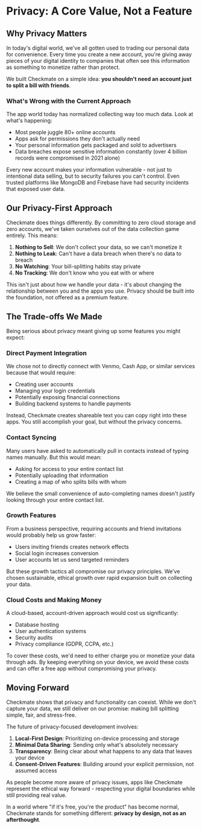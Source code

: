 # Privacy: A Core Value, Not a Feature

## Why Privacy Matters

In today's digital world, we've all gotten used to trading our personal data for convenience. Every time you create a new account, you're giving away pieces of your digital identity to companies that often see this information as something to monetize rather than protect.

We built Checkmate on a simple idea: **you shouldn't need an account just to split a bill with friends**.

### What's Wrong with the Current Approach

The app world today has normalized collecting way too much data. Look at what's happening:

- Most people juggle 80+ online accounts
- Apps ask for permissions they don't actually need
- Your personal information gets packaged and sold to advertisers
- Data breaches expose sensitive information constantly (over 4 billion records were compromised in 2021 alone)

Every new account makes your information vulnerable - not just to intentional data selling, but to security failures you can't control. Even trusted platforms like MongoDB and Firebase have had security incidents that exposed user data.

## Our Privacy-First Approach

Checkmate does things differently. By committing to zero cloud storage and zero accounts, we've taken ourselves out of the data collection game entirely. This means:

1. **Nothing to Sell**: We don't collect your data, so we can't monetize it
2. **Nothing to Leak**: Can't have a data breach when there's no data to breach
3. **No Watching**: Your bill-splitting habits stay private
4. **No Tracking**: We don't know who you eat with or where

This isn't just about how we handle your data - it's about changing the relationship between you and the apps you use. Privacy should be built into the foundation, not offered as a premium feature.

## The Trade-offs We Made

Being serious about privacy meant giving up some features you might expect:

### Direct Payment Integration

We chose not to directly connect with Venmo, Cash App, or similar services because that would require:
- Creating user accounts
- Managing your login credentials
- Potentially exposing financial connections
- Building backend systems to handle payments

Instead, Checkmate creates shareable text you can copy right into these apps. You still accomplish your goal, but without the privacy concerns.

### Contact Syncing

Many users have asked to automatically pull in contacts instead of typing names manually. But this would mean:
- Asking for access to your entire contact list
- Potentially uploading that information
- Creating a map of who splits bills with whom

We believe the small convenience of auto-completing names doesn't justify looking through your entire contact list.

### Growth Features

From a business perspective, requiring accounts and friend invitations would probably help us grow faster:
- Users inviting friends creates network effects
- Social login increases conversion
- User accounts let us send targeted reminders

But these growth tactics all compromise our privacy principles. We've chosen sustainable, ethical growth over rapid expansion built on collecting your data.

### Cloud Costs and Making Money

A cloud-based, account-driven approach would cost us significantly:
- Database hosting
- User authentication systems
- Security audits
- Privacy compliance (GDPR, CCPA, etc.)

To cover these costs, we'd need to either charge you or monetize your data through ads. By keeping everything on your device, we avoid these costs and can offer a free app without compromising your privacy.

## Moving Forward

Checkmate shows that privacy and functionality can coexist. While we don't capture your data, we still deliver on our promise: making bill splitting simple, fair, and stress-free.

The future of privacy-focused development involves:

1. **Local-First Design**: Prioritizing on-device processing and storage
2. **Minimal Data Sharing**: Sending only what's absolutely necessary
3. **Transparency**: Being clear about what happens to any data that leaves your device
4. **Consent-Driven Features**: Building around your explicit permission, not assumed access

As people become more aware of privacy issues, apps like Checkmate represent the ethical way forward - respecting your digital boundaries while still providing real value.

In a world where "if it's free, you're the product" has become normal, Checkmate stands for something different: **privacy by design, not as an afterthought**.